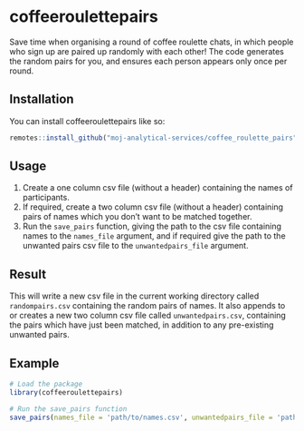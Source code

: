 # coffeeroulettepairs

Save time when organising a round of coffee roulette chats, in which
people who sign up are paired up randomly with each other! The code
generates the random pairs for you, and ensures each person appears only
once per round.

## Installation

You can install coffeeroulettepairs like so:

``` r
remotes::install_github("moj-analytical-services/coffee_roulette_pairs")
```

## Usage

1. Create a one column csv file (without a header) containing the names of participants.
1. If required, create a two column csv file (without a header) containing pairs of names which you
 don’t want to be matched together.
1. Run the `save_pairs` function, giving the path to the csv file containing names to the `names_file` argument, and if
 required give the path to the unwanted pairs csv file to the `unwantedpairs_file` argument.
 
## Result 

This will write a new csv file in the current working directory called `randompairs.csv` containing the random pairs of names. It also appends
to or creates a new two column csv file called `unwantedpairs.csv`, containing the pairs which have just been matched, 
in addition to any pre-existing unwanted pairs.

## Example

``` r
# Load the package
library(coffeeroulettepairs)

# Run the save_pairs function
save_pairs(names_file = 'path/to/names.csv', unwantedpairs_file = 'path/to/uwp.csv')
```
